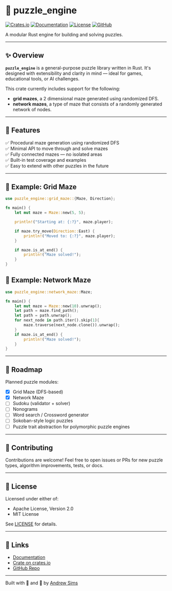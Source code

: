 # 🧠 puzzle_engine

[![Crates.io](https://img.shields.io/crates/v/puzzle_engine.svg)](https://crates.io/crates/puzzle_engine)
[![Documentation](https://docs.rs/puzzle_engine/badge.svg)](https://docs.rs/puzzle_engine)
[![License](https://img.shields.io/crates/l/puzzle_engine)](LICENSE)
[![GitHub](https://img.shields.io/badge/GitHub-Repository-181717?logo=github)](https://github.com/andrewsimsd/puzzle_engine)

A modular Rust engine for building and solving puzzles.

---

## ✨ Overview

**`puzzle_engine`** is a general-purpose puzzle library written in Rust. It's designed with extensibility and clarity in mind — ideal for games, educational tools, or AI challenges.

This crate currently includes support for the following:  
- **grid mazes**, a 2 dimensional maze generated using randomized DFS.
- **network mazes**, a type of maze that consists of a randomly generated network of nodes. 

---

## 🚀 Features

✅ Procedural maze generation using randomized DFS  
✅ Minimal API to move through and solve mazes  
✅ Fully connected mazes — no isolated areas  
✅ Built-in test coverage and examples  
✅ Easy to extend with other puzzles in the future

---

## 🧩 Example: Grid Maze

```rust
use puzzle_engine::grid_maze::{Maze, Direction};

fn main() {
    let mut maze = Maze::new(5, 5);

    println!("Starting at: {:?}", maze.player);

    if maze.try_move(Direction::East) {
        println!("Moved to: {:?}", maze.player);
    }

    if maze.is_at_end() {
        println!("Maze solved!");
    }
}
```

## 🧩 Example: Network Maze

```rust
use puzzle_engine::network_maze::Maze;

fn main() {
    let mut maze = Maze::new(10).unwrap();
    let path = maze.find_path();
    let path = path.unwrap();
    for next_node in path.iter().skip(1){
        maze.traverse(next_node.clone()).unwrap();
    }
    if maze.is_at_end() {
        println!("Maze solved!");
    }
}
```

---

## 🔮 Roadmap

Planned puzzle modules:

- [x] Grid Maze (DFS-based)
- [x] Network Maze
- [ ] Sudoku (validator + solver)
- [ ] Nonograms
- [ ] Word search / Crossword generator
- [ ] Sokoban-style logic puzzles
- [ ] Puzzle trait abstraction for polymorphic puzzle engines

---

## 🤝 Contributing

Contributions are welcome! Feel free to open issues or PRs for new puzzle types, algorithm improvements, tests, or docs.

---

## 📄 License

Licensed under either of:

- Apache License, Version 2.0
- MIT License

See [LICENSE](LICENSE) for details.

---

## 🔗 Links

- [Documentation](https://docs.rs/puzzle_engine)
- [Crate on crates.io](https://crates.io/crates/puzzle_engine)
- [GitHub Repo](https://github.com/andrewsimsd/puzzle_engine)

---

Built with 🧩 and 💛 by [Andrew Sims](https://github.com/andrewsimsd)

